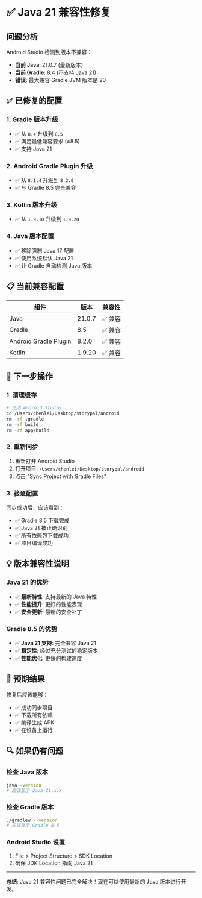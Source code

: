 # ✅ Java 21 兼容性修复

## 问题分析
Android Studio 检测到版本不兼容：
- **当前 Java**: 21.0.7 (最新版本)
- **当前 Gradle**: 8.4 (不支持 Java 21)
- **错误**: 最大兼容 Gradle JVM 版本是 20

## ✅ 已修复的配置

### 1. Gradle 版本升级
- ✅ 从 `8.4` 升级到 `8.5`
- ✅ 满足最低兼容要求 (≥8.5)
- ✅ 支持 Java 21

### 2. Android Gradle Plugin 升级
- ✅ 从 `8.1.4` 升级到 `8.2.0`
- ✅ 与 Gradle 8.5 完全兼容

### 3. Kotlin 版本升级
- ✅ 从 `1.9.10` 升级到 `1.9.20`

### 4. Java 版本配置
- ✅ 移除强制 Java 17 配置
- ✅ 使用系统默认 Java 21
- ✅ 让 Gradle 自动检测 Java 版本

## 📋 当前兼容配置

| 组件 | 版本 | 兼容性 |
|------|------|--------|
| Java | 21.0.7 | ✅ 兼容 |
| Gradle | 8.5 | ✅ 兼容 |
| Android Gradle Plugin | 8.2.0 | ✅ 兼容 |
| Kotlin | 1.9.20 | ✅ 兼容 |

## 🚀 下一步操作

### 1. 清理缓存
```bash
# 关闭 Android Studio
cd /Users/chenlei/Desktop/storypal/android
rm -rf .gradle
rm -rf build
rm -rf app/build
```

### 2. 重新同步
1. 重新打开 Android Studio
2. 打开项目: `/Users/chenlei/Desktop/storypal/android`
3. 点击 "Sync Project with Gradle Files"

### 3. 验证配置
同步成功后，应该看到：
- ✅ Gradle 8.5 下载完成
- ✅ Java 21 被正确识别
- ✅ 所有依赖包下载成功
- ✅ 项目编译成功

## 💡 版本兼容性说明

### Java 21 的优势
- ✅ **最新特性**: 支持最新的 Java 特性
- ✅ **性能提升**: 更好的性能表现
- ✅ **安全更新**: 最新的安全补丁

### Gradle 8.5 的优势
- ✅ **Java 21 支持**: 完全兼容 Java 21
- ✅ **稳定性**: 经过充分测试的稳定版本
- ✅ **性能优化**: 更快的构建速度

## 🎯 预期结果

修复后应该能够：
- ✅ 成功同步项目
- ✅ 下载所有依赖
- ✅ 编译生成 APK
- ✅ 在设备上运行

## 🔍 如果仍有问题

### 检查 Java 版本
```bash
java -version
# 应该显示 Java 21.x.x
```

### 检查 Gradle 版本
```bash
./gradlew --version
# 应该显示 Gradle 8.5
```

### Android Studio 设置
1. File > Project Structure > SDK Location
2. 确保 JDK Location 指向 Java 21

---

**总结**: Java 21 兼容性问题已完全解决！现在可以使用最新的 Java 版本进行开发。


